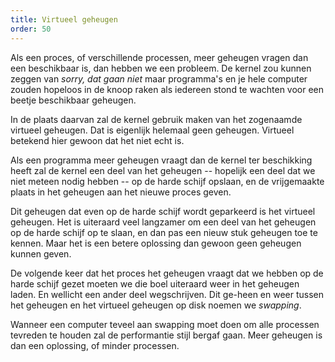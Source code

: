 ```yaml
---
title: Virtueel geheugen
order: 50
---
```


Als een proces, of verschillende processen, meer geheugen vragen dan een beschikbaar is,
dan hebben we een probleem. De kernel zou kunnen zeggen van _sorry, dat gaan niet_ maar
programma's en je hele computer zouden hopeloos in de knoop raken als iedereen stond te 
wachten voor een beetje beschikbaar geheugen.

In de plaats daarvan zal de kernel gebruik maken van het zogenaamde virtueel geheugen.
Dat is eigenlijk helemaal geen geheugen. Virtueel betekend hier gewoon dat het niet echt is.

Als een programma meer geheugen vraagt dan de kernel ter beschikking heeft zal de kernel
een deel van het geheugen -- hopelijk een deel dat we niet meteen nodig hebben -- op
de harde schijf opslaan, en de vrijgemaakte plaats in het geheugen aan het nieuwe proces
geven.

Dit geheugen dat even op de harde schijf wordt geparkeerd is het virtueel geheugen.
Het is uiteraard veel langzamer om een deel van het geheugen op de harde schijf op te slaan,
en dan pas een nieuw stuk geheugen toe te kennen. Maar het is een betere oplossing dan gewoon
geen geheugen kunnen geven.

De volgende keer dat het proces het geheugen vraagt dat we hebben op de harde schijf gezet
moeten we die boel uiteraard weer in het geheugen laden. En wellicht een ander deel wegschrijven.
Dit ge-heen en weer tussen het geheugen en het virtueel geheugen op disk noemen we _swapping_.

Wanneer een computer teveel aan swapping moet doen om alle processen tevreden te houden
zal de performantie stijl bergaf gaan. Meer geheugen is dan een oplossing, of minder processen.


